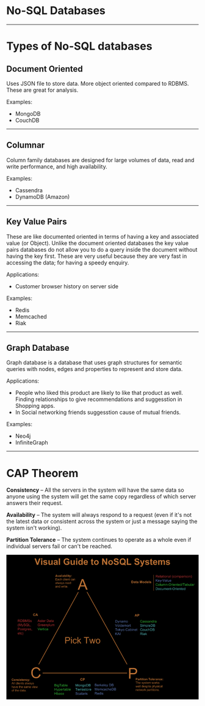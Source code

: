 # No-SQL Databases
---

# Types of No-SQL databases

## Document Oriented

Uses JSON file to store data. More object oriented compared to RDBMS. These are great for analysis.

Examples:
- MongoDB
- CouchDB

---

## Columnar

Column family databases are designed for large volumes of data, read and write performance, and high availability.

Examples:
- Cassendra
- DynamoDB (Amazon)

---

## Key Value Pairs

These are like documented oriented in terms of having a key and associated value (or Object). Unlike the document oriented databases the key value pairs databases do not allow you to do a query inside the document without having the key first. These are very useful because they are very fast in accessing the data; for having a speedy enquiry. 

Applications:
- Customer browser history on server side

Examples:
- Redis
- Memcached
- Riak

---

## Graph Database

Graph database is a database that uses graph structures for semantic queries with nodes, edges and properties to represent and store data.

Applications:
- People who liked this product are likely to like that product as well. Finding relationships to give recommendations and suggesstion in Shopping apps.
- In Social networking friends suggesstion cause of mutual friends.

Examples:
- Neo4j
- InfiniteGraph 

---

# CAP Theorem

**Consistency** – All the servers in the system will have the same data so anyone using the system will get the same copy regardless of which server answers their request.

**Availability** – The system will always respond to a request (even if it's not the latest data or consistent across the system or just a message saying the system isn't working).

**Partition Tolerance** – The system continues to operate as a whole even if individual servers fail or can't be reached.

![cap](./cap.png)